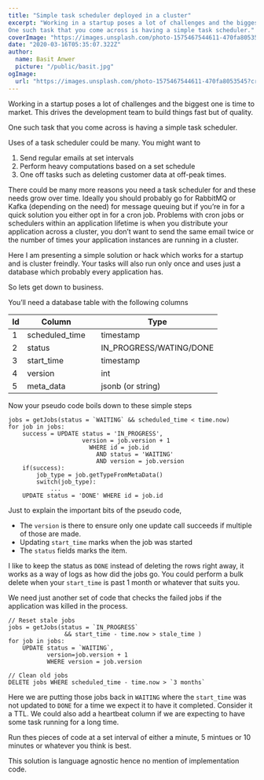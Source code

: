 ```yaml
---
title: "Simple task scheduler deployed in a cluster"
excerpt: "Working in a startup poses a lot of challenges and the biggest one is time to market. This drives the development team to build things fast but of quality.
One such task that you come across is having a simple task scheduler."
coverImage: "https://images.unsplash.com/photo-1575467544611-470fa8053545?crop=entropy&cs=tinysrgb&fm=jpg&ixid=MnwzMzA4NDl8MHwxfGFsbHx8fHx8fHx8fDE2NTMxNTc2MjQ&ixlib=rb-1.2.1&q=85&raw_url=true&fit=crop&w=2560&h=1707"
date: "2020-03-16T05:35:07.322Z"
author:
  name: Basit Anwer
  picture: "/public/basit.jpg"
ogImage:
  url: "https://images.unsplash.com/photo-1575467544611-470fa8053545?crop=entropy&cs=tinysrgb&fm=jpg&ixid=MnwzMzA4NDl8MHwxfGFsbHx8fHx8fHx8fDE2NTMxNTc2MjQ&ixlib=rb-1.2.1&q=85&raw_url=true&fit=crop&w=2560&h=1707"
---
```


Working in a startup poses a lot of challenges and the biggest one is time to market. This drives the development team to build things fast but of quality.

One such task that you come across is having a simple task scheduler.

Uses of a task scheduler could be many. You might want to

1. Send regular emails at set intervals
2. Perform heavy computations based on a set schedule
3. One off tasks such as deleting customer data at off-peak times.

There could be many more reasons you need a task scheduler for and these needs grow over time. Ideally you should probably go for RabbitMQ or Kafka (depending on the need) for message queuing but if you’re in for a quick solution you either opt in for a cron job. Problems with cron jobs or schedulers within an application lifetime is when you distribute your application across a cluster, you don’t want to send the same email twice or the number of times your application instances are running in a cluster.

Here I am presenting a simple solution or hack which works for a startup and is cluster freindly. Your tasks will also run only once and uses just a database which probably every application has.

So lets get down to business.

You’ll need a database table with the following columns

| **Id** | **Column**     |     | **Type**                |
| ------ | -------------- | --- | ----------------------- |
| 1      | scheduled_time |     | timestamp               |
| 2      | status         |     | IN_PROGRESS/WATING/DONE |
| 3      | start_time     |     | timestamp               |
| 4      | version        |     | int                     |
| 5      | meta_data      |     | jsonb (or string)       |

Now your pseudo code boils down to these simple steps

```other
jobs = getJobs(status = `WAITING` && scheduled_time < time.now)
for job in jobs:
	success = UPDATE status = 'IN_PROGRESS',
    				 version = job.version + 1
		    		   WHERE id = job.id
        		         AND status = 'WAITING'
                         AND version = job.version
    if(success):
    	job_type = job.getTypeFromMetaData()
        switch(job_type):
        	...
    UPDATE status = 'DONE' WHERE id = job.id
```

Just to explain the important bits of the pseudo code,

- The `version` is there to ensure only one update call succeeds if multiple of those are made.
- Updating `start_time` marks when the job was started
- The `status` fields marks the item.

I like to keep the status as `DONE` instead of deleting the rows right away, it works as a way of logs as how did the jobs go. You could perform a bulk delete when your `start_time` is past 1 month or whatever that suits you.

We need just another set of code that checks the failed jobs if the application was killed in the process.

```other
// Reset stale jobs
jobs = getJobs(status = `IN_PROGRESS`
				&& start_time - time.now > stale_time )
for job in jobs:
	UPDATE status = `WAITING`,
    	   version=job.version + 1
           WHERE version = job.version

// Clean old jobs
DELETE jobs WHERE scheduled_time - time.now > `3 months`
```

Here we are putting those jobs back in `WAITING` where the `start_time` was not updated to `DONE` for a time we expect it to have it completed. Consider it a TTL. We could also add a heartbeat column if we are expecting to have some task running for a long time.

Run thes pieces of code at a set interval of either a minute, 5 mintues or 10 minutes or whatever you think is best.

This solution is language agnostic hence no mention of implementation code.
